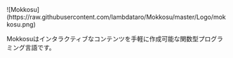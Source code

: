 <div style="margin: 0 auto;">![Mokkosu](https://raw.githubusercontent.com/lambdataro/Mokkosu/master/Logo/mokkosu.png)</div>

Mokkosuはインタラクティブなコンテンツを手軽に作成可能な関数型プログラミング言語です。
